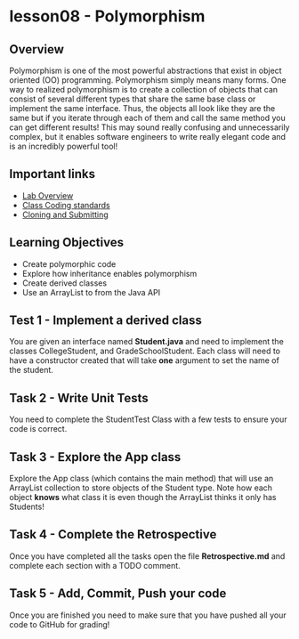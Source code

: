 # lesson08 - Polymorphism

## Overview

Polymorphism is one of the most powerful abstractions that exist in object oriented (OO)
programming. Polymorphism simply means many forms. One way to realized polymorphism is to create a
collection of objects that can consist of several different types that share the same base class or
implement the same interface. Thus, the objects all look like they are the same but if you iterate
through each of them and call the same method you can get different results! This may sound really
confusing and unnecessarily complex, but it enables software engineers to write really elegant code
and is an incredibly powerful tool!

## Important links

- [Lab Overview](https://youtu.be/8MbPENybmLY)
- [Class Coding standards](https://shanep-cs2.github.io/docs/coding-standards.html)
- [Cloning and Submitting](https://shanep-cs2.github.io/docs/github.html)

## Learning Objectives

- Create polymorphic code
- Explore how inheritance enables polymorphism
- Create derived classes
- Use an ArrayList to from the Java API

## Test 1 - Implement a derived class

You are given an interface named **Student.java** and need to implement the classes CollegeStudent,
and GradeSchoolStudent. Each class will need to have a constructor created that will take **one**
argument to set the name of the student.

## Task 2 - Write Unit Tests

You need to complete the StudentTest Class with a few tests to ensure your code is correct.

## Task 3 - Explore the App class

Explore the App class (which contains the main method) that will use an ArrayList collection to
store objects of the Student type. Note how each object **knows** what class it is even though the
ArrayList thinks it only has Students!

## Task 4 - Complete the Retrospective

Once you have completed all the tasks open the file **Retrospective.md** and complete each section
with a TODO comment. 

## Task 5 - Add, Commit, Push your code

Once you are finished you need to make sure that you have pushed all your code to GitHub for
grading!
